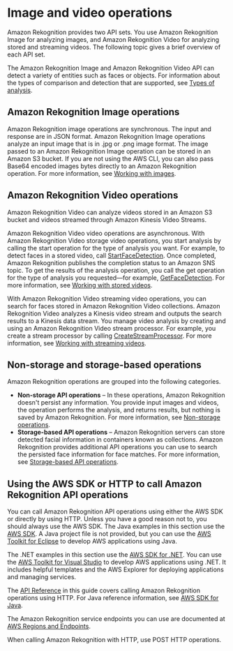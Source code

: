 # Image and video operations<a name="how-it-works-operations-intro"></a>

Amazon Rekognition provides two API sets\. You use Amazon Rekognition Image for analyzing images, and Amazon Rekognition Video for analyzing stored and streaming videos\. The following topic gives a brief overview of each API set\.

The Amazon Rekognition Image and Amazon Rekognition Video API can detect a variety of entities such as faces or objects\. For information about the types of comparison and detection that are supported, see [Types of analysis](how-it-works-types.md)\.

## Amazon Rekognition Image operations<a name="how-it-works-operations-images"></a>

Amazon Rekognition image operations are synchronous\. The input and response are in JSON format\. Amazon Rekognition Image operations analyze an input image that is in \.jpg or \.png image format\. The image passed to an Amazon Rekognition Image operation can be stored in an Amazon S3 bucket\. If you are not using the AWS CLI, you can also pass Base64 encoded images bytes directly to an Amazon Rekognition operation\. For more information, see [Working with images](images.md)\.

## Amazon Rekognition Video operations<a name="how-it-works-operations-video-intro"></a>

Amazon Rekognition Video can analyze videos stored in an Amazon S3 bucket and videos streamed through Amazon Kinesis Video Streams\.

Amazon Rekognition Video video operations are asynchronous\. With Amazon Rekognition Video storage video operations, you start analysis by calling the start operation for the type of analysis you want\. For example, to detect faces in a stored video, call [StartFaceDetection](API_StartFaceDetection.md)\. Once completed, Amazon Rekognition publishes the completion status to an Amazon SNS topic\. To get the results of the analysis operation, you call the get operation for the type of analysis you requested—for example, [GetFaceDetection](API_GetFaceDetection.md)\. For more information, see [Working with stored videos](video.md)\. 

With Amazon Rekognition Video streaming video operations, you can search for faces stored in Amazon Rekognition Video collections\. Amazon Rekognition Video analyzes a Kinesis video stream and outputs the search results to a Kinesis data stream\. You manage video analysis by creating and using an Amazon Rekognition Video stream processor\. For example, you create a stream processor by calling [CreateStreamProcessor](API_CreateStreamProcessor.md)\. For more information, see [Working with streaming videos](streaming-video.md)\. 

## Non\-storage and storage\-based operations<a name="how-it-works-operations-video-storage"></a>

Amazon Rekognition operations are grouped into the following categories\.
+ **Non\-storage API operations** – In these operations, Amazon Rekognition doesn't persist any information\. You provide input images and videos, the operation performs the analysis, and returns results, but nothing is saved by Amazon Rekognition\. For more information, see [Non\-storage operations](how-it-works-storage-non-storage.md#how-it-works-non-storage)\.
+ **Storage\-based API operations** – Amazon Rekognition servers can store detected facial information in containers known as collections\. Amazon Rekognition provides additional API operations you can use to search the persisted face information for face matches\. For more information, see [Storage\-based API operations](how-it-works-storage-non-storage.md#how-it-works-storage-based)\.

## Using the AWS SDK or HTTP to call Amazon Rekognition API operations<a name="images-java-http"></a>

You can call Amazon Rekognition API operations using either the AWS SDK or directly by using HTTP\. Unless you have a good reason not to, you should always use the AWS SDK\. The Java examples in this section use the [AWS SDK](https://docs.aws.amazon.com/sdk-for-java/latest/developer-guide/setup-install.html)\. A Java project file is not provided, but you can use the [AWS Toolkit for Eclipse](https://docs.aws.amazon.com/AWSToolkitEclipse/latest/GettingStartedGuide/) to develop AWS applications using Java\. 

The \.NET examples in this section use the [AWS SDK for \.NET](https://docs.aws.amazon.com/sdk-for-net/latest/developer-guide/welcome.html)\. You can use the [AWS Toolkit for Visual Studio](https://docs.aws.amazon.com/AWSToolkitVS/latest/UserGuide/welcome.html) to develop AWS applications using \.NET\. It includes helpful templates and the AWS Explorer for deploying applications and managing services\. 

The [API Reference](API_Reference.md) in this guide covers calling Amazon Rekognition operations using HTTP\. For Java reference information, see [AWS SDK for Java](https://docs.aws.amazon.com/sdk-for-java/latest/reference/index.html)\.

The Amazon Rekognition service endpoints you can use are documented at [AWS Regions and Endpoints](https://docs.aws.amazon.com/general/latest/gr/rande.html#rekognition_region)\. 

When calling Amazon Rekognition with HTTP, use POST HTTP operations\.